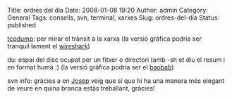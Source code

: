 Title: ordres del dia
Date: 2008-01-08 19:20
Author: admin
Category: General
Tags: consells, svn, terminal, xarxes
Slug: ordres-del-dia
Status: published

<a href="http://www.tcpdump.org/" target="_blank" rel="noopener">tcpdump</a>: per mirar el trànsit a la xarxa (la versió gràfica podria ser tranquil·lament el <a href="http://www.wireshark.org/" target="_blank" rel="noopener">wireshark</a>)

du: espai del disc ocupat per un fitxer o directori (amb -sh et diu el resum i en format humà :) (la versió gràfica podria ser el <a href="http://www.marzocca.net/linux/baobab.html" target="_blank" rel="noopener">baobab</a>)

svn info: gràcies a en <a href="?p=270#comment-1153" target="_blank" rel="noopener">Josep</a> veig que sí que hi ha una manera més elegant de veure en quina branca estàs treballant, gràcies!
